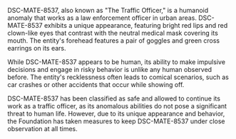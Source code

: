 DSC-MATE-8537, also known as "The Traffic Officer," is a humanoid anomaly that works as a law enforcement officer in urban areas. DSC-MATE-8537 exhibits a unique appearance, featuring bright red lips and red clown-like eyes that contrast with the neutral medical mask covering its mouth. The entity's forehead features a pair of goggles and green cross earrings on its ears. 

While DSC-MATE-8537 appears to be human, its ability to make impulsive decisions and engage in risky behavior is unlike any human observed before. The entity's recklessness often leads to comical scenarios, such as car crashes or other accidents that occur while showing off. 

DSC-MATE-8537 has been classified as safe and allowed to continue its work as a traffic officer, as its anomalous abilities do not pose a significant threat to human life. However, due to its unique appearance and behavior, the Foundation has taken measures to keep DSC-MATE-8537 under close observation at all times.